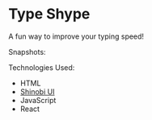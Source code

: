 # Type Shype

A fun way to improve your typing speed!

Snapshots:

Technologies Used:

- HTML
- [Shinobi UI](https://shinobi-ui.netlify.app/)
- JavaScript
- React

